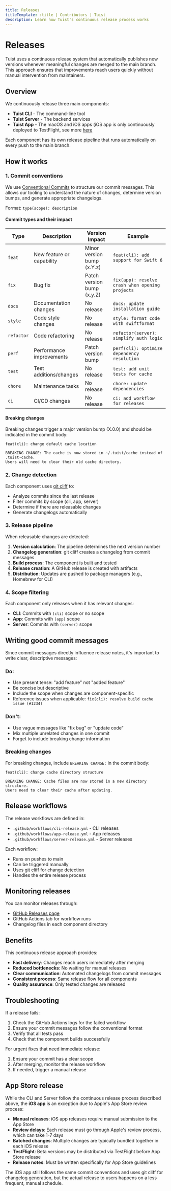 ```yaml
---
title: Releases
titleTemplate: :title | Contributors | Tuist
description: Learn how Tuist's continuous release process works
---
```


# Releases

Tuist uses a continuous release system that automatically publishes new versions whenever meaningful changes are merged to the main branch. This approach ensures that improvements reach users quickly without manual intervention from maintainers.

## Overview

We continuously release three main components:
- **Tuist CLI** - The command-line tool
- **Tuist Server** - The backend services
- **Tuist App** - The macOS and iOS apps (iOS app is only continuously deployed to TestFlight, see more [here](#app-store-release)

Each component has its own release pipeline that runs automatically on every push to the main branch.

## How it works

### 1. Commit conventions

We use [Conventional Commits](https://www.conventionalcommits.org/) to structure our commit messages. This allows our tooling to understand the nature of changes, determine version bumps, and generate appropriate changelogs.

Format: `type(scope): description`

#### Commit types and their impact

| Type | Description | Version Impact | Example |
|------|-------------|----------------|---------|
| `feat` | New feature or capability | Minor version bump (x.Y.z) | `feat(cli): add support for Swift 6` |
| `fix` | Bug fix | Patch version bump (x.y.Z) | `fix(app): resolve crash when opening projects` |
| `docs` | Documentation changes | No release | `docs: update installation guide` |
| `style` | Code style changes | No release | `style: format code with swiftformat` |
| `refactor` | Code refactoring | No release | `refactor(server): simplify auth logic` |
| `perf` | Performance improvements | Patch version bump | `perf(cli): optimize dependency resolution` |
| `test` | Test additions/changes | No release | `test: add unit tests for cache` |
| `chore` | Maintenance tasks | No release | `chore: update dependencies` |
| `ci` | CI/CD changes | No release | `ci: add workflow for releases` |

#### Breaking changes

Breaking changes trigger a major version bump (X.0.0) and should be indicated in the commit body:

```
feat(cli): change default cache location

BREAKING CHANGE: The cache is now stored in ~/.tuist/cache instead of .tuist-cache.
Users will need to clear their old cache directory.
```

### 2. Change detection

Each component uses [git cliff](https://git-cliff.org/) to:
- Analyze commits since the last release
- Filter commits by scope (cli, app, server)
- Determine if there are releasable changes
- Generate changelogs automatically

### 3. Release pipeline

When releasable changes are detected:

1. **Version calculation**: The pipeline determines the next version number
2. **Changelog generation**: git cliff creates a changelog from commit messages
3. **Build process**: The component is built and tested
4. **Release creation**: A GitHub release is created with artifacts
5. **Distribution**: Updates are pushed to package managers (e.g., Homebrew for CLI)

### 4. Scope filtering

Each component only releases when it has relevant changes:

- **CLI**: Commits with `(cli)` scope or no scope
- **App**: Commits with `(app)` scope
- **Server**: Commits with `(server)` scope

## Writing good commit messages

Since commit messages directly influence release notes, it's important to write clear, descriptive messages:

### Do:
- Use present tense: "add feature" not "added feature"
- Be concise but descriptive
- Include the scope when changes are component-specific
- Reference issues when applicable: `fix(cli): resolve build cache issue (#1234)`

### Don't:
- Use vague messages like "fix bug" or "update code"
- Mix multiple unrelated changes in one commit
- Forget to include breaking change information

### Breaking changes

For breaking changes, include `BREAKING CHANGE:` in the commit body:

```
feat(cli): change cache directory structure

BREAKING CHANGE: Cache files are now stored in a new directory structure.
Users need to clear their cache after updating.
```

## Release workflows

The release workflows are defined in:
- `.github/workflows/cli-release.yml` - CLI releases
- `.github/workflows/app-release.yml` - App releases
- `.github/workflows/server-release.yml` - Server releases

Each workflow:
- Runs on pushes to main
- Can be triggered manually
- Uses git cliff for change detection
- Handles the entire release process

## Monitoring releases

You can monitor releases through:
- [GitHub Releases page](https://github.com/tuist/tuist/releases)
- GitHub Actions tab for workflow runs
- Changelog files in each component directory

## Benefits

This continuous release approach provides:

- **Fast delivery**: Changes reach users immediately after merging
- **Reduced bottlenecks**: No waiting for manual releases
- **Clear communication**: Automated changelogs from commit messages
- **Consistent process**: Same release flow for all components
- **Quality assurance**: Only tested changes are released

## Troubleshooting

If a release fails:

1. Check the GitHub Actions logs for the failed workflow
2. Ensure your commit messages follow the conventional format
3. Verify that all tests pass
4. Check that the component builds successfully

For urgent fixes that need immediate release:
1. Ensure your commit has a clear scope
2. After merging, monitor the release workflow
3. If needed, trigger a manual release

## App Store release

While the CLI and Server follow the continuous release process described above, the **iOS app** is an exception due to Apple's App Store review process:

- **Manual releases**: iOS app releases require manual submission to the App Store
- **Review delays**: Each release must go through Apple's review process, which can take 1-7 days
- **Batched changes**: Multiple changes are typically bundled together in each iOS release
- **TestFlight**: Beta versions may be distributed via TestFlight before App Store release
- **Release notes**: Must be written specifically for App Store guidelines

The iOS app still follows the same commit conventions and uses git cliff for changelog generation, but the actual release to users happens on a less frequent, manual schedule.
